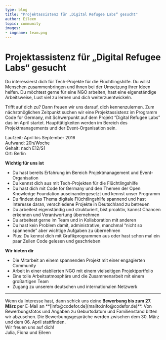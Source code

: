 ```yaml
---
type: blog
title: "Projektassistenz für „Digital Refugee Labs“ gesucht"
author: Eileen
topic: community
images:
- imgname: team.png
---
```


# Projektassistenz für „Digital Refugee Labs“ gesucht

Du interessierst dich für Tech-Projekte für die Flüchtlingshilfe. Du willst Menschen zusammenbringen und ihnen bei der Umsetzung ihrer Ideen helfen. Du möchtest gerne für eine NGO arbeiten, hast eine eigenständige Arbeitsweise, Lust viel zu lernen und dich weiterzuentwickeln.

Trifft auf dich zu? Dann freuen wir uns darauf, dich kennenzulernen. Zum nächstmöglichen Zeitpunkt suchen wir eine Projektassistenz im Programm Code for Germany, mit Schwerpunkt auf dem Projekt “Digital Refugee Labs” das im April startet. Haupttätigkeiten werden im Bereich des Projektmanagements und der Event-Organisation sein.

Laufzeit: April bis September 2016<br>
Aufwand: 20h/Woche<br>
Gehalt: nach E12/S1<br>
Ort: Berlin

**Wichtig für uns ist**

* Du hast bereits Erfahrung im Bereich Projektmanagement und Event-Organisation
* Du kennst dich aus mit Tech-Projekten für die Flüchtlingshilfe
* Du hast dich mit Code for Germany und den Themen der Open Knowledge Foundation auseinandergesetzt und kennst unser Programm
* Du findest das Thema digitale Flüchtlingshilfe spannend und hast Interesse daran, verschiedene Projekte in Deutschland zu betreuen
* Du arbeitest eigenständig und strukturiert, bist proaktiv, kannst Chancen erkennen und Verantwortung übernehmen
* Du arbeitest gerne im Team und in Kollaboration mit anderen
* Du hast kein Problem damit, administrative, manchmal “nicht so spannende” aber wichtige Aufgaben zu übernehmen
* Plus: Du kennst dich mit Grafikprogrammen aus oder hast schon mal ein paar Zeilen Code gelesen und geschrieben

**Wir bieten dir**

* Die Mitarbeit an einem spannenden Projekt mit einer engagierten Community
* Arbeit in einer etablierten NGO mit einem vielseitigen Projektportfolio
* Eine tolle Arbeitsatmosphäre und die Zusammenarbeit mit einem großartigen Team
* Zugang zu unserem deutschen und internationalen Netzwerk

<hr>
Wenn du Interesse hast, dann schick uns deine <b>Bewerbung bis zum 27. März</b> per E-Mail an **[info@codefor.de](mailto:info@codefor.de)**. Von Bewerbungsfotos und Angaben zu Geburtsdatum und Familienstand bitten wir abzusehen. Die Bewerbungsgespräche werden zwischen dem 30. März und dem 06. April stattfinden.<br>
Wir freuen uns auf dich!<br>
Julia, Fiona und Eileen
